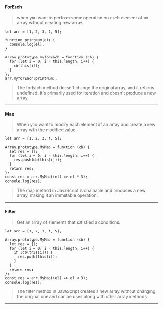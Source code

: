 #### ForEach

> when you want to perform some operation on each element of an array without creating new array.

```
let arr = [1, 2, 3, 4, 5];

function printNum(el) {
  console.log(el);
}

Array.prototype.myforEach = function (cb) {
  for (let i = 0; i < this.length; i++) {
    cb(this[i]);
  }
};
arr.myforEach(printNum); 
```
> The forEach method doesn't change the original array, and it returns undefined. It's primarily used for iteration and doesn't produce a new array.

----
#### Map 

> When you want to modify each element of an array and create a new array with the modified value.

```
let arr = [1, 2, 3, 4, 5];

Array.prototype.MyMap = function (cb) {
  let res = [];
  for (let i = 0; i < this.length; i++) {
    res.push(cb(this[i]));
  }
  return res;
};
const res = arr.MyMap((el) => el * 3);
console.log(res);
```
> The map method in JavaScript is chainable and produces a new array, making it an immutable operation.
---
#### Filter

> Get an array of elements that satisfied a conditions.
```
let arr = [1, 2, 3, 4, 5];

Array.prototype.MyMap = function (cb) {
  let res = [];
  for (let i = 0; i < this.length; i++) {
    if (cb(this[i])) {
      res.push(this[i]);
    }
  }
  return res;
};
const res = arr.MyMap((el) => el < 3);
console.log(res);
```
> The filter method in JavaScript creates a new array without changing the original one and can be used along with other array methods.
---

